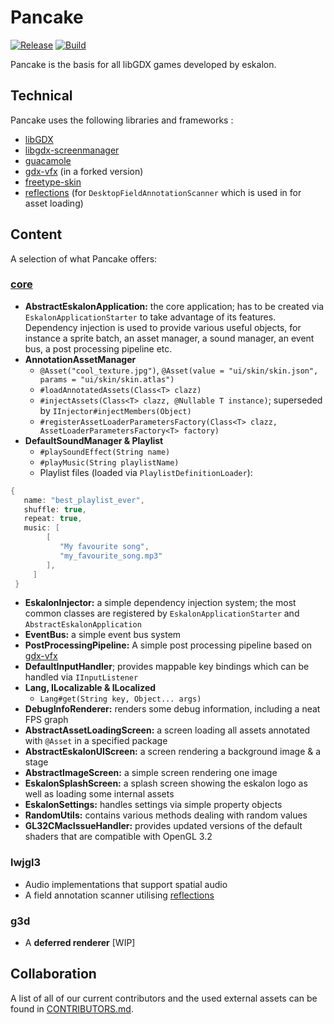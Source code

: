 # Pancake

[![Release](https://jitpack.io/v/eskalon/pancake.svg)](https://jitpack.io/#eskalon/pancake) [![Build](https://img.shields.io/github/actions/workflow/status/eskalon/pancake/build-and-test.yml?label=Build)](https://github.com/eskalon/pancake/actions)

Pancake is the basis for all libGDX games developed by eskalon.

## Technical 

Pancake uses the following libraries and frameworks :

- [libGDX](https://github.com/libgdx/libgdx)
- [libgdx-screenmanager](https://github.com/crykn/libgdx-screenmanager)
- [guacamole](https://github.com/crykn/guacamole)
- [gdx-vfx](https://github.com/crykn/gdx-vfx) (in a forked version)
- [freetype-skin](https://github.com/crykn/freetype-skin)
- [reflections](https://github.com/ronmamo/reflections) (for `DesktopFieldAnnotationScanner` which is used in for asset loading)

## Content
A selection of what Pancake offers:

### <u>core</u>
- **AbstractEskalonApplication:** the core application; has to be created via `EskalonApplicationStarter` to take advantage of its features. Dependency injection is used to provide various useful objects, for instance a sprite batch, an asset manager, a sound manager, an event bus, a post processing pipeline etc.
- **AnnotationAssetManager**
	- `@Asset("cool_texture.jpg")`, `@Asset(value = "ui/skin/skin.json", params = "ui/skin/skin.atlas")`
	- `#loadAnnotatedAssets(Class<T> clazz)`
	- `#injectAssets(Class<T> clazz, @Nullable T instance)`; superseded by `IInjector#injectMembers(Object)`
	- `#registerAssetLoaderParametersFactory(Class<T> clazz, AssetLoaderParametersFactory<T> factory)`
- **DefaultSoundManager & Playlist**
	- `#playSoundEffect(String name)`
	- `#playMusic(String playlistName)`
	- Playlist files (loaded via `PlaylistDefinitionLoader`):
```java
{
   name: "best_playlist_ever",
   shuffle: true,
   repeat: true,
   music: [
        [
           "My favourite song",
           "my_favourite_song.mp3"
        ],
     ]
 }
 ```
- **EskalonInjector:** a simple dependency injection system; the most common classes are registered by `EskalonApplicationStarter` and `AbstractEskalonApplication`
- **EventBus:** a simple event bus system
- **PostProcessingPipeline:** A simple post processing pipeline based on [gdx-vfx](https://github.com/crykn/gdx-vfx)
- **DefaultInputHandler**; provides mappable key bindings which can be handled via `IInputListener`
- **Lang, ILocalizable & ILocalized**
	- `Lang#get(String key, Object... args)`
- **DebugInfoRenderer:** renders some debug information, including a neat FPS graph
- **AbstractAssetLoadingScreen:** a screen loading all assets annotated with `@Asset` in a specified package 
- **AbstractEskalonUIScreen:** a screen rendering a background image & a stage
- **AbstractImageScreen:** a simple screen rendering one image
- **EskalonSplashScreen:** a splash screen showing the eskalon logo as well as loading some internal assets
- **EskalonSettings:** handles settings via simple property objects
- **RandomUtils:** contains various methods dealing with random values
- **GL32CMacIssueHandler:** provides updated versions of the default shaders that are compatible with OpenGL 3.2

### lwjgl3
- Audio implementations that support spatial audio
- A field annotation scanner utilising [reflections](https://github.com/ronmamo/reflections)

### g3d
- A **deferred renderer** [WIP]


## Collaboration
A list of all of our current contributors and the used external assets can be found in [CONTRIBUTORS.md](https://github.com/eskalon/pancake/blob/master/CONTRIBUTORS.md).
